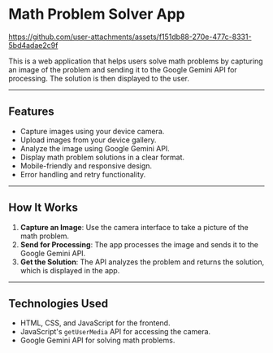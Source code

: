 # Math Problem Solver App



https://github.com/user-attachments/assets/f151db88-270e-477c-8331-5bd4adae2c9f



This is a web application that helps users solve math problems by capturing an image of the problem and sending it to the Google Gemini API for processing. The solution is then displayed to the user.

---

## Features

- Capture images using your device camera.
- Upload images from your device gallery.
- Analyze the image using Google Gemini API.
- Display math problem solutions in a clear format.
- Mobile-friendly and responsive design.
- Error handling and retry functionality.

---

## How It Works

1. **Capture an Image**: Use the camera interface to take a picture of the math problem.
2. **Send for Processing**: The app processes the image and sends it to the Google Gemini API.
3. **Get the Solution**: The API analyzes the problem and returns the solution, which is displayed in the app.

---

## Technologies Used

- HTML, CSS, and JavaScript for the frontend.
- JavaScript's `getUserMedia` API for accessing the camera.
- Google Gemini API for solving math problems.
